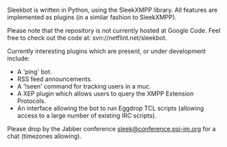 Sleekbot is written in Python, using the SleekXMPP library. All features are implemented as plugins (in a similar fashion to SleekXMPP).


Please note that the repository is not currently hosted at Google Code. Feel free to check out the code at: svn://netflint.net/sleekbot.

Currently interesting plugins which are present, or under development include:
  * A 'ping' bot.
  * RSS feed announcements.
  * A '!seen' command for tracking users in a muc.
  * A XEP plugin which allows users to query the XMPP Extension Protocols.
  * An interface allowing the bot to run Eggdrop TCL scripts (allowing access to a large number of existing IRC scripts).


Please drop by the Jabber conference sleek@conference.psi-im.org for a chat (timezones allowing).